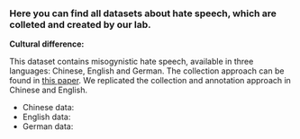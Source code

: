 ---
---


### Here you can find all datasets about hate speech, which are colleted and created by our lab.

**Cultural difference:**

This dataset contains misogynistic hate speech, available in three languages: Chinese, English and German. The collection approach can be found in [this paper](https://pdfs.semanticscholar.org/f48b/4dde03ae31e78d1466ce6f312be2d2205c62.pdf). We replicated the collection and annotation approach in Chinese and English.

- Chinese data:
- English data:
- German data:

